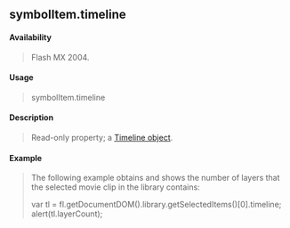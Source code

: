 ## symbolItem.timeline

#### Availability

> Flash MX 2004.

#### Usage

> symbolItem.timeline

#### Description

> Read-only property; a [Timeline object](#_bookmark1030).

#### Example

> The following example obtains and shows the number of layers that the selected movie clip in the library contains:
>
> var tl = fl.getDocumentDOM().library.getSelectedItems()\[0\].timeline; alert(tl.layerCount);
